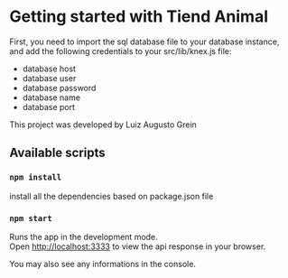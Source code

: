 # Getting started with Tiend Animal

First, you need to import the sql database file to your database instance, and add the following credentials to your src/lib/knex.js file:
* database host
* database user
* database password
* database name
* database port

This project was developed by Luiz Augusto Grein

## Available scripts

### `npm install`

install all the dependencies based on package.json file

### `npm start`

Runs the app in the development mode.\
Open [http://localhost:3333](http://localhost:3333) to view the api response in your browser.

You may also see any informations in the console.
